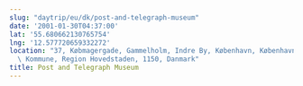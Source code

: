 ```yaml
---
slug: "daytrip/eu/dk/post-and-telegraph-museum"
date: '2001-01-30T04:37:00'
lat: '55.680662130765754'
lng: '12.577720659332272'
location: "37, Købmagergade, Gammelholm, Indre By, København, Københavns\
  \ Kommune, Region Hovedstaden, 1150, Danmark"
title: Post and Telegraph Museum
---
```



